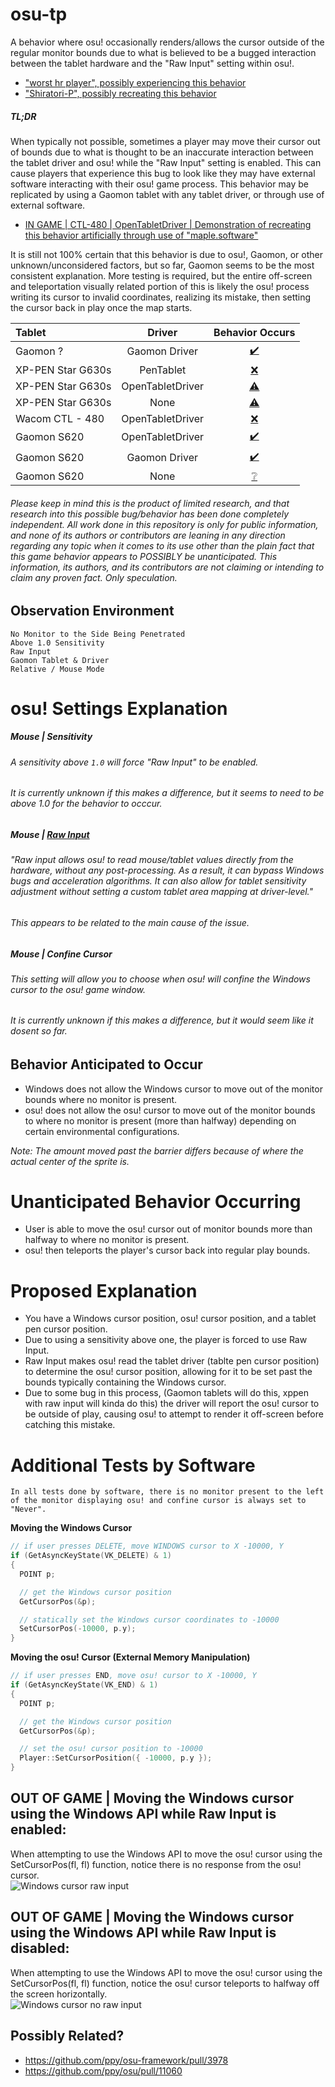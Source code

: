 # osu-tp

A behavior where osu! occasionally renders/allows the cursor outside of the regular monitor bounds due to what is believed to be a bugged interaction between the tablet hardware and the "Raw Input" setting within osu!.

- ["worst hr player", possibly experiencing this behavior](https://streamable.com/pssvvk)
- ["Shiratori-P", possibly recreating this behavior](https://www.youtube.com/watch?v=OTuvFCODsbY)

##### ***TL;DR***  
When typically not possible, sometimes a player may move their cursor out of bounds due to what is thought to be an inaccurate interaction between the tablet driver and osu! while the "Raw Input" setting is enabled. This can cause players that experience this bug to look like they may have external software interacting with their osu! game process. This behavior may be replicated by using a Gaomon tablet with any tablet driver, or through use of external software.

- [IN GAME | CTL-480 | OpenTabletDriver | Demonstration of recreating this behavior artificially through use of "maple.software"](https://streamable.com/itnxj6)

It is still not 100% certain that this behavior is due to osu!, Gaomon, or other unknown/unconsidered factors, but so far, Gaomon seems to be the most consistent explanation. More testing is required, but the entire off-screen and teleportation visually related portion of this is likely the osu! process writing its cursor to invalid coordinates, realizing its mistake, then setting the cursor back in play once the map starts.

| Tablet            | Driver           | Behavior Occurs |
| :---------------- | :--------------: | :-----: |
| Gaomon ?          | Gaomon Driver    | [✔️](https://www.youtube.com/watch?v=OTuvFCODsbY) |
| XP-PEN Star G630s | PenTablet        | [❌](https://youtu.be/n3PcbDo6324)                |
| XP-PEN Star G630s | OpenTabletDriver | [⚠️](https://youtu.be/xziEZhdTq5E)                |
| XP-PEN Star G630s | None             | [⚠️](https://youtu.be/PUQRm2EHhRE)                |
| Wacom CTL - 480   | OpenTabletDriver | [❌](https://youtu.be/AZfd7HCz8T0)                |
| Gaomon S620       | OpenTabletDriver | [✔️](https://youtu.be/sOYXcRsSaqw)                |
| Gaomon S620       | Gaomon Driver    | [✔️](https://youtu.be/LDNWF63vFuE)                |
| Gaomon S620       | None             | [❔]()                                             |

###### *Please keep in mind this is the product of limited research, and that research into this possible bug/behavior has been done completely independent. All work done in this repository is only for public information, and none of its authors or contributors are leaning in any direction regarding any topic when it comes to its use other than the plain fact that this game behavior appears to POSSIBLY be unanticipated. This information, its authors, and its contributors are not claiming or intending to claim any proven fact. Only speculation.*

## Observation Environment
```
No Monitor to the Side Being Penetrated
Above 1.0 Sensitivity
Raw Input
Gaomon Tablet & Driver
Relative / Mouse Mode
```

# osu! Settings Explanation

##### Mouse | Sensitivity  
###### A sensitivity above `1.0` will force "Raw Input" to be enabled.  
###### It is currently unknown if this makes a difference, but it seems to need to be above 1.0 for the behavior to occcur.  

##### Mouse | [Raw Input](https://osu.ppy.sh/community/forums/topics/187785?n=1)
###### "Raw input allows osu! to read mouse/tablet values directly from the hardware, without any post-processing. As a result, it can bypass Windows bugs and acceleration algorithms. It can also allow for tablet sensitivity adjustment without setting a custom tablet area mapping at driver-level."
###### This appears to be related to the main cause of the issue.

##### Mouse | Confine Cursor
###### This setting will allow you to choose when osu! will confine the Windows cursor to the osu! game window.
###### It is currently unknown if this makes a difference, but it would seem like it dosent so far.  

## Behavior Anticipated to Occur  
- Windows does not allow the Windows cursor to move out of the monitor bounds where no monitor is present.  
- osu! does not allow the osu! cursor to move out of the monitor bounds to where no monitor is present (more than halfway) depending on certain environmental configurations.  

*Note: The amount moved past the barrier differs because of where the actual center of the sprite is.*  

# Unanticipated Behavior Occurring  
- User is able to move the osu! cursor out of monitor bounds more than halfway to where no monitor is present.
- osu! then teleports the player's cursor back into regular play bounds.

# Proposed Explanation
- You have a Windows cursor position, osu! cursor position, and a tablet pen cursor position.
- Due to using a sensitivity above one, the player is forced to use Raw Input.
- Raw Input makes osu! read the tablet driver (tablte pen cursor position) to determine the osu! cursor position, allowing for it to be set past the bounds typically containing the Windows cursor.
- Due to some bug in this process, (Gaomon tablets will do this, xppen with raw input will kinda do this) the driver will report the osu! cursor to be outside of play, causing osu! to attempt to render it off-screen before catching this mistake.

# Additional Tests by Software
`In all tests done by software, there is no monitor present to the left of the monitor displaying osu! and confine cursor is always set to "Never".`

**Moving the Windows Cursor**
```c++
// if user presses DELETE, move WINDOWS cursor to X -10000, Y
if (GetAsyncKeyState(VK_DELETE) & 1)
{
  POINT p;

  // get the Windows cursor position
  GetCursorPos(&p);

  // statically set the Windows cursor coordinates to -10000
  SetCursorPos(-10000, p.y);
}
```

**Moving the osu! Cursor (External Memory Manipulation)** 
```c++
// if user presses END, move osu! cursor to X -10000, Y
if (GetAsyncKeyState(VK_END) & 1)
{
  POINT p;

  // get the Windows cursor position
  GetCursorPos(&p);

  // set the osu! cursor position to -10000
  Player::SetCursorPosition({ -10000, p.y });
}
```

## OUT OF GAME | Moving the Windows cursor using the Windows API while Raw Input is enabled:
When attempting to use the Windows API to move the osu! cursor using the SetCursorPos(fl, fl) function, notice there is no response from the osu! cursor.  
![Windows cursor raw input](https://cdn.discordapp.com/attachments/731235337073852436/1243736240868687982/windows_cursor_raw_input.gif?ex=66528f23&is=66513da3&hm=95ea739862db5df355f10d2e8ec112e2aadde12b8e5fb688b43e259b8e3615f7)

## OUT OF GAME | Moving the Windows cursor using the Windows API while Raw Input is disabled:
When attempting to use the Windows API to move the osu! cursor using the SetCursorPos(fl, fl) function, notice the osu! cursor teleports to halfway off the screen horizontally.  
![Windows cursor no raw input](https://cdn.discordapp.com/attachments/731235337073852436/1243736255481774161/windows_cursor_no_raw_input.gif?ex=66528f26&is=66513da6&hm=da0df6a4826d13fcaf87689c794e28c4d2468a313038fb07cf009d67aea4131c&)

## Possibly Related?  
- https://github.com/ppy/osu-framework/pull/3978
- https://github.com/ppy/osu/pull/11060
